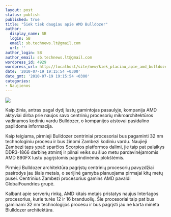```yaml
---
layout: post
status: publish
published: true
title: "Šiek tiek daugiau apie AMD Bulldozer"
author:
  display_name: SB
  login: SB
  email: sb.technews.lt@gmail.com
  url: ''
author_login: SB
author_email: sb.technews.lt@gmail.com
wordpress_id: 4929
wordpress_url: http://localhost/site/new/kiek_placiau_apie_amd_bulldozer/
date: '2010-07-19 19:15:54 +0300'
date_gmt: '2010-07-19 19:15:54 +0300'
categories:
- Naujienos
---
```

<div class="imgright"><img src="http://t2.gstatic.com/images?q=tbn:7-8qjOMhnnO5MM:http://www.brandsoftheworld.com/brands/0021/5470/brand.gif"  /></div>
<p>Kaip žinia, antras pagal dydį lustų gamintojas pasaulyje, kompanija AMD aktyviai dirba prie naujos savo centrinių procesorių mikroarchitektūros vadinamos kodiniu vardu Bulldozer, o kompanijos atstovai pasidalino papildoma informacija.</p>
<p>Kaip teigiama, pirmieji Bulldozer centriniai procesoriai bus pagaminti 32 nm technologiniu procesu ir bus žinomi Zambezi kodiniu vardu. Naujieji Zambezi taps ypač sparčios Scorpios platformos dalimi, jie taip pat palaikys DDR3-1866 darbinę atmintį ir pilnai veiks su šiuo metu pardavinėjamomis AMD 890FX lustu pagrįstomis pagrindinėmis plokštėmis.</p>
<p>Pirmieji Bulldozer architektūra pagrįstų centrinių procesorių pavyzdžiai pasirodys jau šiais metais, o serijinė gamyba planuojama pirmajai kitų metų pusei. Centrinius Zambezi procesorius gamins AMD pavaldi GlobalFoundries grupė.</p>
<p>Kalbant apie serverių rinką, AMD kitais metais pristatys naujus Interlagos procesorius, kurie turės 12 ir 16 branduolių. Šie procesoriai taip pat bus gaminami 32 nm technologijos procesu ir bus pagrįsti jau ne karta minėta Blulldozer architektūra.<br /></p>
